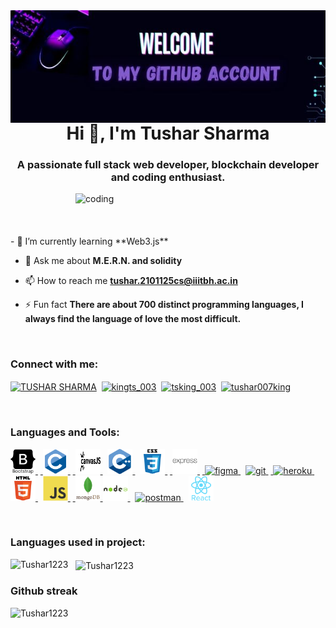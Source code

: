 <div class= “header-image”>
<img align="right" alt="coding" width="1000" height="180" src="https://github.com/Tushar1223/Tushar1223/blob/main/TO%20MY%20GITHUB%20ACCOUNT.jpg">
</div>
<h1 align="center">Hi 👋, I'm Tushar Sharma</h1>
<h3 align="center">A passionate full stack web developer, blockchain developer and coding enthusiast.</h3>
<img align="right" alt="coding" width="400" src="https://camo.githubusercontent.com/5ddf73ad3a205111cf8c686f687fc216c2946a75005718c8da5b837ad9de78c9/68747470733a2f2f7468756d62732e6766796361742e636f6d2f4576696c4e657874446576696c666973682d736d616c6c2e676966"><br><br><br><br>
- 🌱 I’m currently learning **Web3.js**

- 💬 Ask me about **M.E.R.N. and solidity**

- 📫 How to reach me **tushar.2101125cs@iiitbh.ac.in**

- ⚡ Fun fact **There are about 700 distinct programming languages, I always find the language of love the most difficult.**
<br>
<h3 align="left">Connect with me:</h3>
<p align="left">
<a href="https://linkedin.com/in/TUSHAR SHARMA" target="blank"><img align="center" src="https://raw.githubusercontent.com/rahuldkjain/github-profile-readme-generator/master/src/images/icons/Social/linked-in-alt.svg" alt="TUSHAR SHARMA" height="30" width="40" /></a>
&nbsp;<a href="https://instagram.com/kingts_003" target="blank"><img align="center" src="https://raw.githubusercontent.com/rahuldkjain/github-profile-readme-generator/master/src/images/icons/Social/instagram.svg" alt="kingts_003" height="30" width="40" /></a>
&nbsp;<a href="https://www.codechef.com/users/tsking_003" target="blank"><img align="center" src="https://cdn.jsdelivr.net/npm/simple-icons@3.1.0/icons/codechef.svg" alt="tsking_003" height="30" width="40" /></a>
&nbsp;<a href="https://www.hackerrank.com/tushar007king" target="blank"><img align="center" src="https://raw.githubusercontent.com/rahuldkjain/github-profile-readme-generator/master/src/images/icons/Social/hackerrank.svg" alt="tushar007king" height="30" width="40" /></a>
</p>
<br>
<h3 align="left">Languages and Tools:</h3>
<p align="left"> <a href="https://getbootstrap.com" target="_blank" rel="noreferrer"> <img src="https://raw.githubusercontent.com/devicons/devicon/master/icons/bootstrap/bootstrap-plain-wordmark.svg" alt="bootstrap" width="40" height="40"/> </a> &nbsp;<a href="https://www.cprogramming.com/" target="_blank" rel="noreferrer"> <img src="https://raw.githubusercontent.com/devicons/devicon/master/icons/c/c-original.svg" alt="c" width="40" height="40"/> </a> &nbsp;<a href="https://canvasjs.com" target="_blank" rel="noreferrer"> <img src="https://raw.githubusercontent.com/Hardik0307/Hardik0307/master/assets/canvasjs-charts.svg" alt="canvasjs" width="40" height="40"/> </a>&nbsp; <a href="https://www.w3schools.com/cpp/" target="_blank" rel="noreferrer"> <img src="https://raw.githubusercontent.com/devicons/devicon/master/icons/cplusplus/cplusplus-original.svg" alt="cplusplus" width="40" height="40"/> </a>&nbsp; <a href="https://www.w3schools.com/css/" target="_blank" rel="noreferrer"> <img src="https://raw.githubusercontent.com/devicons/devicon/master/icons/css3/css3-original-wordmark.svg" alt="css3" width="40" height="40"/> </a> &nbsp;<a href="https://expressjs.com" target="_blank" rel="noreferrer"> <img src="https://raw.githubusercontent.com/devicons/devicon/master/icons/express/express-original-wordmark.svg" alt="express" width="40" height="40"/> </a> &nbsp;<a href="https://www.figma.com/" target="_blank" rel="noreferrer"> <img src="https://www.vectorlogo.zone/logos/figma/figma-icon.svg" alt="figma" width="40" height="40"/> </a>&nbsp; <a href="https://git-scm.com/" target="_blank" rel="noreferrer"> <img src="https://www.vectorlogo.zone/logos/git-scm/git-scm-icon.svg" alt="git" width="40" height="40"/> </a> &nbsp;<a href="https://heroku.com" target="_blank" rel="noreferrer"> <img src="https://www.vectorlogo.zone/logos/heroku/heroku-icon.svg" alt="heroku" width="40" height="40"/> </a>&nbsp; <a href="https://www.w3.org/html/" target="_blank" rel="noreferrer"> <img src="https://raw.githubusercontent.com/devicons/devicon/master/icons/html5/html5-original-wordmark.svg" alt="html5" width="40" height="40"/> </a>&nbsp; <a href="https://developer.mozilla.org/en-US/docs/Web/JavaScript" target="_blank" rel="noreferrer"> <img src="https://raw.githubusercontent.com/devicons/devicon/master/icons/javascript/javascript-original.svg" alt="javascript" width="40" height="40"/> </a> &nbsp;<a href="https://www.mongodb.com/" target="_blank" rel="noreferrer"> <img src="https://raw.githubusercontent.com/devicons/devicon/master/icons/mongodb/mongodb-original-wordmark.svg" alt="mongodb" width="40" height="40"/> </a> <a href="https://nodejs.org" target="_blank" rel="noreferrer"> <img src="https://raw.githubusercontent.com/devicons/devicon/master/icons/nodejs/nodejs-original-wordmark.svg" alt="nodejs" width="40" height="40"/> </a>&nbsp; <a href="https://postman.com" target="_blank" rel="noreferrer"> <img src="https://www.vectorlogo.zone/logos/getpostman/getpostman-icon.svg" alt="postman" width="40" height="40"/> </a>&nbsp; <a href="https://reactjs.org/" target="_blank" rel="noreferrer"> <img src="https://raw.githubusercontent.com/devicons/devicon/master/icons/react/react-original-wordmark.svg" alt="react" width="40" height="40"/> </a> </p>
<br><h3 align="left">Languages used in project: </h3> 
<p><img align="left" src="https://github-readme-stats-sigma-five.vercel.app/api/top-langs?username=Tushar1223&show_icons=true&locale=en&layout=compact" alt="Tushar1223" /></p>

<p>&nbsp;&nbsp;&nbsp;<img align="center" src="https://github-readme-stats-sigma-five.vercel.app/api?username=Tushar1223&show_icons=true&locale=en" alt="Tushar1223" /></p> 

<h3 align="left">Github streak</h3>
<p><img align="left" src="https://github-readme-streak-stats.herokuapp.com/?user=Tushar1223&" alt="Tushar1223" /></p>


